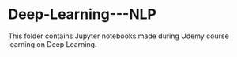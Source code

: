 # Deep-Learning---NLP

This folder contains Jupyter notebooks made during Udemy course learning on Deep Learning.




